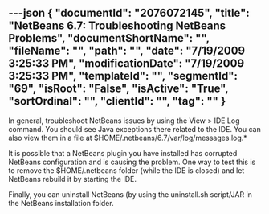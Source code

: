 ---json
{
  "documentId": "2076072145",
  "title": "NetBeans 6.7: Troubleshooting NetBeans Problems",
  "documentShortName": "",
  "fileName": "",
  "path": "",
  "date": "7/19/2009 3:25:33 PM",
  "modificationDate": "7/19/2009 3:25:33 PM",
  "templateId": "",
  "segmentId": "69",
  "isRoot": "False",
  "isActive": "True",
  "sortOrdinal": "",
  "clientId": "",
  "tag": ""
}
---

In general, troubleshoot NetBeans issues by using the View &gt; IDE Log command. You should see Java exceptions there related to the IDE. You can also view them in a file at $HOME/.netbeans/6.7/var/log/messages.log.*

It is possible that a NetBeans plugin you have installed has corrupted NetBeans configuration and is causing the problem. One way to test this is to remove the $HOME/.netbeans folder (while the IDE is closed) and let NetBeans rebuild it by starting the IDE.

Finally, you can uninstall NetBeans (by using the uninstall.sh script/JAR in the NetBeans installation folder.
